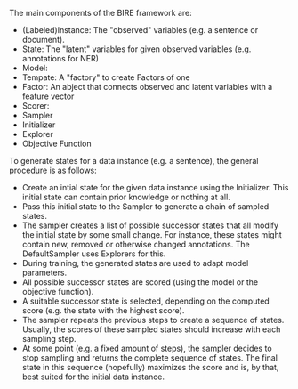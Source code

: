 The main components of the BIRE framework are:
* (Labeled)Instance: The "observed" variables (e.g. a sentence or document).
* State: The "latent" variables for given observed variables (e.g. annotations for NER)
* Model: 
* Tempate: A "factory" to create Factors of one
* Factor: An abject that connects observed and latent variables with a feature vector
* Scorer: 
* Sampler
 * Initializer
 * Explorer
* Objective Function 

To generate states for a data instance (e.g. a sentence), the general procedure is as follows:
* Create an intial state for the given data instance using the Initializer. This initial state can contain prior knowledge or nothing at all.
* Pass this initial state to the Sampler to generate a chain of sampled states.
 * The sampler creates a list of possible successor states that all modify the initial state by some small change. For instance, these states might contain new, removed or otherwise changed annotations. The DefaultSampler uses Explorers for this.
 * During training, the generated states are used to adapt model parameters.
 * All possible successor states are scored (using the model or the objective function).
 * A suitable successor state is selected, depending on the computed score (e.g. the state with the highest score).
 * The sampler repeats the previous steps to create a sequence of states. Usually, the scores of these sampled states should increase with each sampling step.
* At some point (e.g. a fixed amount of steps), the sampler decides to stop sampling and returns the complete sequence of states. The final state in this sequence (hopefully) maximizes the score and is, by that, best suited for the initial data instance.


